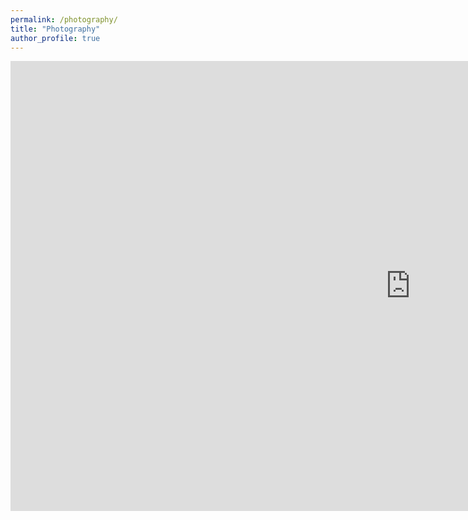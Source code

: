 ```yaml
---
permalink: /photography/
title: "Photography"
author_profile: true
---
```


<iframe src="https://www.doriantsai.com/Portfolio/Portfolio" name="targetframe" allowTransparency="true" scrolling="yes" frameborder="0" width="1280px" height="720px">
    </iframe>